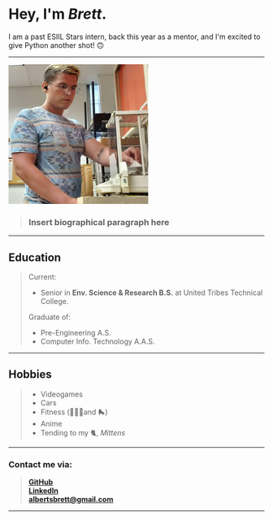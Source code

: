 # Hey, I'm *Brett*.
I am a past ESIIL Stars intern, back this year as a mentor, and I'm excited to give Python another shot! 🙃  
___

<img src="Brett.jpg" width="275" height="275">

> 
> ### Insert biographical paragraph here
>

___

## Education
>Current: 
> - Senior in **Env. Science & Research B.S.** at United Tribes Technical College.
>
>Graduate of:
> - Pre-Engineering A.S. 
> - Computer Info. Technology A.A.S.

___

## Hobbies
> - Videogames
> - Cars
> - Fitness (🏋🏼‍♂️and 🛼)
> - Anime
> - Tending to my 🐈, *Mittens*

___

### **Contact me via:**
> <a href="https://github.com/Wakunza" target="_blank">**GitHub**</a>  
> <a href="https://www.linkedin.com/in/brettalberts/" target="_blank">**LinkedIn**</a>  
> <a href="albertsbrett@gmail.com"> **albertsbrett@gmail.com** </a>  

___
